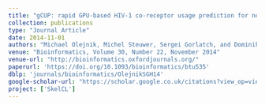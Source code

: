 ```yaml
---
title: "gCUP: rapid GPU-based HIV-1 co-receptor usage prediction for next-generation sequencing"
collection: publications
type: "Journal Article"
date: 2014-11-01
authors: "Michael Olejnik, Michel Steuwer, Sergei Gorlatch, and Dominik Heider"
venue: "Bioinformatics, Volume 30, Number 22, November 2014"
venue-url: "http://bioinformatics.oxfordjournals.org/"
paperurl: 'https://doi.org/10.1093/bioinformatics/btu535'
dblp: 'journals/bioinformatics/OlejnikSGH14'
google-scholar-url: "https://scholar.google.co.uk/citations?view_op=view_citation&hl=en&user=XdXJRZEAAAAJ&citation_for_view=XdXJRZEAAAAJ:IjCSPb-OGe4C"
project: ['SkelCL']
---
```


